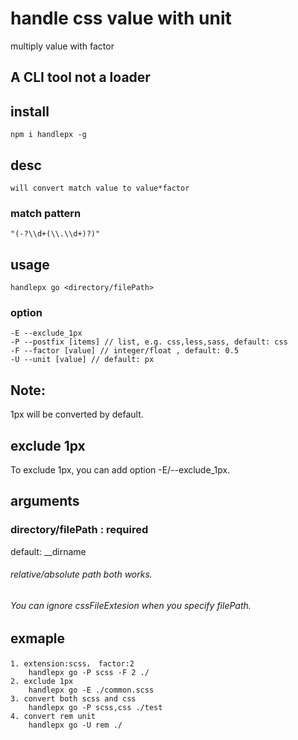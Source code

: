 # handle css value with unit
multiply value with factor 

## A CLI tool not a loader

## install
    npm i handlepx -g

## desc
    will convert match value to value*factor
### match pattern
    "(-?\\d+(\\.\\d+)?)"

## usage          
    handlepx go <directory/filePath>

### option
    -E --exclude_1px 
    -P --postfix [items] // list, e.g. css,less,sass, default: css
    -F --factor [value] // integer/float , default: 0.5
    -U --unit [value] // default: px

## Note:
1px will be converted by default.
## exclude 1px
To exclude 1px, you can add option -E/--exclude_1px.

## arguments
### directory/filePath : required
default: __dirname
###### relative/absolute path both works.
###### You can ignore cssFileExtesion when you specify filePath.

## exmaple
    1. extension:scss， factor:2
        handlepx go -P scss -F 2 ./ 
    2. exclude 1px
        handlepx go -E ./common.scss 
    3. convert both scss and css
        handlepx go -P scss,css ./test
    4. convert rem unit
        handlepx go -U rem ./



 